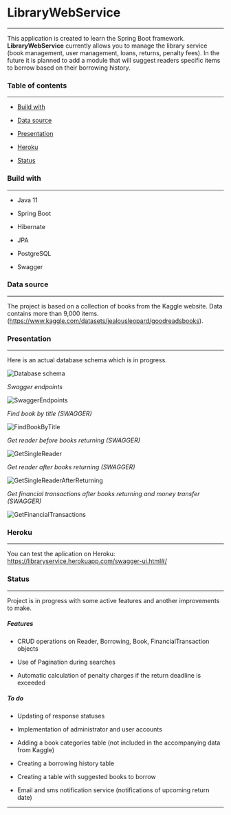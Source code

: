 # LibraryWebService
---
This application is created to learn the Spring Boot framework. 
__LibraryWebService__ currently allows you to manage the library service (book management, user management, loans, returns, penalty fees). 
In the future it is planned to add a module that will suggest readers specific items to borrow based on their borrowing history.

### Table of contents

---

* [Build with](#build-with)

* [Data source](#data-source)

* [Presentation](#presentation)

* [Heroku](#heroku)

* [Status](#status)

### Build with
---
* Java 11

* Spring Boot

* Hibernate

* JPA

* PostgreSQL

* Swagger

### Data source
---
The project is based on a collection of books from the Kaggle website. Data contains more than 9,000 items.
(https://www.kaggle.com/datasets/jealousleopard/goodreadsbooks).

### Presentation
---
Here is an actual database schema which is in progress.

![Database schema](https://github.com/swietlik23/LibraryWebService/blob/main/picturesToReadeMe/dbschema.PNG)

_Swagger endpoints_

![SwaggerEndpoints](https://github.com/swietlik23/LibraryWebService/blob/main/picturesToReadeMe/swagger_endpoints.PNG)

_Find book by title (SWAGGER)_

![FindBookByTitle](https://github.com/swietlik23/LibraryWebService/blob/main/picturesToReadeMe/getBookByTitle.PNG)

_Get reader before books returning (SWAGGER)_

![GetSingleReader](https://github.com/swietlik23/LibraryWebService/blob/main/picturesToReadeMe/getSingleReader.PNG)

_Get reader after books returning (SWAGGER)_

![GetSingleReaderAfterReturning](https://github.com/swietlik23/LibraryWebService/blob/main/picturesToReadeMe/getSingleReaderAfterReturns.PNG)

_Get financial transactions after books returning and money transfer (SWAGGER)_

![GetFinancialTransactions](https://github.com/swietlik23/LibraryWebService/blob/main/picturesToReadeMe/getReaderFinancialTransactionsAfterReturning.PNG)

### Heroku
---
You can test the aplication on Heroku: https://libraryservice.herokuapp.com/swagger-ui.html#/

### Status
---
Project is in progress with some active features and another improvements to make.

##### _Features_

* CRUD operations on Reader, Borrowing, Book, FinancialTransaction objects

* Use of Pagination during searches

* Automatic calculation of penalty charges if the return deadline is exceeded

##### _To do_

* Updating of response statuses

* Implementation of administrator and user accounts

* Adding a book categories table (not included in the accompanying data from Kaggle)

* Creating a borrowing history table

* Creating a table with suggested books to borrow

* Email and sms notification service (notifications of upcoming return date)

---
